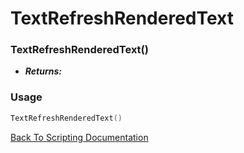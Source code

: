 # TextRefreshRenderedText

### TextRefreshRenderedText()
- ***Returns:*** 

### Usage

```Lua
TextRefreshRenderedText()
```


[Back To Scripting Documentation](../README.md)
